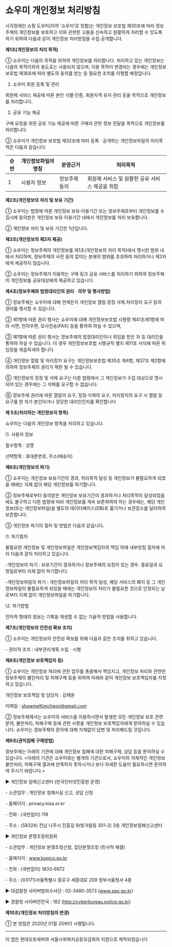 # 쇼우미 개인정보 처리방침

 시각장애인 쇼핑 도우미(이하 ‘쇼우미’로 칭함)는 개인정보 보호법 제30조에 따라 정보주체의 개인정보를 보호하고 이와 관련한 고충을 신속하고 원활하게 처리할 수 있도록 하기 위하여 다음과 같이 개인정보 처리방침을 수립·공개합니다. 

 

**제1조(개인정보의 처리 목적)**

➀ 쇼우미는 다음의 목적을 위하여 개인정보를 처리합니다. 처리하고 있는 개인정보는 다음의 목적이외의 용도로는 사용되지 않으며, 이용 목적이 변경되는 경우에는 개인정보 보호법 제18조에 따라 별도의 동의를 받는 등 필요한 조치를 이행할 예정입니다.

1.   쇼우미 회원 등록 및 관리

회원제 서비스 제공에 따른 본인 식별·인증, 회원자격 유지·관리 등을 목적으로 개인정보를 처리합니다.

2.   공유 기능 제공

구매 요청을 위한 공유 기능 제공에 따른 구매자 관련 정보 전달을 목적으로 개인정보를 처리합니다.

➁ 쇼우미가 개인정보 보호법 제32조에 따라 등록 · 공개하는 개인정보파일의 처리목적은 다음과 같습니다.

| 순번 | 개인정보파일의 명칭 | 운영근거      | 처리목적                                         |
| ---- | ------------------- | ------------- | ------------------------------------------------ |
| 1    | 사용자 정보         | 정보주체 동의 | 회원제 서비스 및  원활한 공유 서비스 제공을 위함 |

 

**제2조(개인정보의 처리 및 보유 기간)**

➀ 쇼우미는 법령에 따른 개인정보 보유·이용기간 또는 정보주체로부터 개인정보를 수집시에 동의받은 개인정보 보유·이용기간 내에서 개인정보를 처리·보유합니다.

➁ 개인정보 처리 및 보유 기간은 1년입니다.

 

**제3조(개인정보의 제3자 제공)**

➀ 쇼우미는 정보주체의 개인정보를 제1조(개인정보의 처리 목적)에서 명시한 범위 내에서 처리하며, 정보주체의 사전 동의 없이는 본래의 범위를 초과하여 처리하거나 제3자에게 제공하지 않습니다. 

➁ 쇼우미는 정보주체가 이용하는 구매 링크 공유 서비스를 처리하기 위하여 정보주체의 개인정보를 공유대상에게 제공하고 있습니다.

 

**제4조(정보주체와 법정대리인의 권리** · **의무 및 행사방법)**

➀ 정보주체는 쇼우미에 대해 언제든지 개인정보 열람․정정․삭제․처리정지 요구 등의 권리를 행사할 수 있습니다.

➁ 제1항에 따른 권리 행사는 쇼우미에 대해 개인정보보호법 시행령 제41조제1항에 따라 서면, 전자우편, 모사전송(FAX) 등을 통하여 하실 수 있으며,

③ 제1항에 따른 권리 행사는 정보주체의 법정대리인이나 위임을 받은 자 등 대리인을 통하여 하실 수 있습니다. 이 경우 개인정보보호법 시행규칙 별지 제11호 서식에 따른 위임장을 제출하셔야 합니다.

④ 개인정보 열람 및 처리정지 요구는 개인정보보호법 제35조 제4항, 제37조 제2항에 의하여 정보주체의 권리가 제한 될 수 있습니다.

⑤ 개인정보의 정정 및 삭제 요구는 다른 법령에서 그 개인정보가 수집 대상으로 명시되어 있는 경우에는 그 삭제를 요구할 수 없습니다.

⑥ 정보주체 권리에 따른 열람의 요구, 정정·삭제의 요구, 처리정지의 요구 시 열람 등 요구를 한 자가 본인이거나 정당한 대리인인지를 확인합니다

 

**제 5조(처리하는 개인정보의 항목)**

쇼우미는 다음의 개인정보 항목을 처리하고 있습니다.

\1.   사용자 정보

필수항목 : 성명

선택항목 : 휴대폰번호, 주소(배송지)

 

**제6조(개인정보의 파기)**

➀ 쇼우미는 개인정보 보유기간의 경과, 처리목적 달성 등 개인정보가 불필요하게 되었을 때에는 지체 없이 해당 개인정보를 파기합니다.

 

➁ 정보주체로부터 동의받은 개인정보 보유기간이 경과하거나 처리목적이 달성되었음에도 불구하고 다른 법령에 따라 개인정보를 계속 보존하여야 하는 경우에는, 해당 개인정보(또는 개인정보파일)을 별도의 데이터베이스(DB)로 옮기거나 보관장소를 달리하여 보존합니다.

 

③ 개인정보 파기의 절차 및 방법은 다음과 같습니다.

\1.   파기절차

불필요한 개인정보 및 개인정보파일은 개인정보책임자의 책임 하에 내부방침 절차에 따라 다음과 같이 처리하고 있습니다.

-개인정보의 파기 : 보유기간이 경과하거나 정보주체의 요청이 있는 경우. 종료일과 요청일로부터 지체 없이 파기합니다.

-개인정보파일의 파기 : 개인정보파일의 처리 목적 달성, 해당 서비스의 폐지 등 그 개인정보파일이 불필요하게 되었을 때에는 개인정보의 처리가 불필요한 것으로 인정되는 날로부터 지체 없이 개인정보파일을 파기합니다.

\2.   파기방법

전자적 형태의 정보는 기록을 재생할 수 없는 기술적 방법을 사용합니다.

 

**제7조(개인정보의 안전성 확보 조치)** 

➀ 쇼우미는 개인정보의 안전성 확보를 위해 다음과 같은 조치를 취하고 있습니다.

\- 관리적 조치 : 내부관리계획 수립ㆍ시행 

 

**제8조(개인정보 보호책임자 등)**

➀ 쇼우미는 개인정보 처리에 관한 업무를 총괄해서 책임지고, 개인정보 처리와 관련한 정보주체의 불만처리 및 피해구제 등을 위하여 아래와 같이 개인정보 보호책임자를 지정하고 있습니다.

개인정보 보호책임 및 담당자 : 김채윤

이메일 : showmeKimcheon@gmail.com

 

➁ 정보주체께서는 쇼우미의 서비스를 이용하시면서 발생한 모든 개인정보 보호 관련 문의, 불만처리, 피해구제 등에 관한 사항을 개인정보 보호책임자에게 문의하실 수 있습니다. 쇼우미는 정보주체의 문의에 대해 지체없이 답변 및 처리해드릴 것입니다.

 

**제9조(권익침해 구제방법)**

정보주체는 아래의 기관에 대해 개인정보 침해에 대한 피해구제, 상담 등을 문의하실 수 있습니다. <아래의 기관은 쇼우미와는 별개의 기관으로서, 쇼우미의 자체적인 개인정보 불만처리, 피해구제 결과에 만족하지 못하시거나 보다 자세한 도움이 필요하시면 문의하여 주시기 바랍니다.>

 

▶ 개인정보 침해신고센터 (한국인터넷진흥원 운영) 

\- 소관업무 : 개인정보 침해사실 신고, 상담 신청 

\- 홈페이지 : privacy.kisa.or.kr 

\- 전화 : (국번없이) 118 

\- 주소 : (58324) 전남 나주시 진흥길 9(빛가람동 301-2) 3층 개인정보침해신고센터

 

▶ 개인정보 분쟁조정위원회

\- 소관업무 : 개인정보 분쟁조정신청, 집단분쟁조정 (민사적 해결) 

\- 홈페이지 : www.kopico.go.kr 

\- 전화 : (국번없이) 1833-6972

\- 주소 : (03171)서울특별시 종로구 세종대로 209 정부서울청사 4층

 

▶ 대검찰청 사이버범죄수사단 : 02-3480-3573 (www.spo.go.kr)

 

▶ 경찰청 사이버안전국 : 182 (http://cyberbureau.police.go.kr)

 

**제10조(개인정보 처리방침의 변경)**

➀ 본 방침은 2020년 01월 20부터 시행됩니다.



***

이 앱은 현대오토에버와 서울사회복지공동모금회의 지원으로  제작되었습니다



